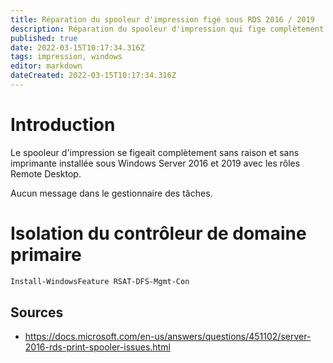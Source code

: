 ```yaml
---
title: Réparation du spooleur d'impression figé sous RDS 2016 / 2019
description: Réparation du spooleur d'impression qui fige complètement sans raison
published: true
date: 2022-03-15T10:17:34.316Z
tags: impression, windows
editor: markdown
dateCreated: 2022-03-15T10:17:34.316Z
---
```


# Introduction

Le spooleur d'impression se figeait complètement sans raison et sans imprimante installée sous Windows Server 2016 et 2019 avec les rôles Remote Desktop.

Aucun message dans le gestionnaire des tâches.

 
# Isolation du contrôleur de domaine primaire


```powershell
Install-WindowsFeature RSAT-DFS-Mgmt-Con
```
 

 
## Sources

- https://docs.microsoft.com/en-us/answers/questions/451102/server-2016-rds-print-spooler-issues.html